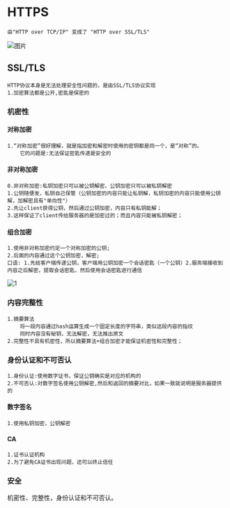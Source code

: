 # HTTPS

    由"HTTP over TCP/IP" 变成了 "HTTP over SSL/TLS"
![图片](https://static001.geekbang.org/resource/image/50/a3/50d57e18813e18270747806d5d73f0a3.png)

## SSL/TLS

    HTTP协议本身是无法处理安全性问题的，是由SSL/TLS协议实现
    1.加密算法都是公开,密匙是保密的

### 机密性

#### 对称加密

    1.“对称加密”很好理解，就是指加密和解密时使用的密钥都是同一个，是“对称”的。
        它的问题是:无法保证密匙传递是安全的

#### 非对称加密

    0.非对称加密:私钥加密只可以被公钥解密，公钥加密只可以被私钥解密
    1.公钥随便发，私钥自己保管（公钥加密的内容只能让私钥解，私钥加密的内容只能使用公钥解，加解密具有"单向性"）
    2.先让client获得公钥，然后通过公钥加密，内容只有私钥能解；
    3.这样保证了client传给服务器的是加密过的；而且内容只能被私钥解密；

#### 组合加密

    1.使用非对称加密约定一个对称加密的公钥;
    2.后面的内容通过这个公钥加密，解密;
    口语: 1.先给客户端传递公钥，客户端用公钥加密一个会话密匙（一个公钥）2.服务端接收到内容之后解密，提取会话密匙，然后使用会话密匙进行通信
![1](https://static001.geekbang.org/resource/image/e4/85/e41f87110aeea3e548d58cc35a478e85.png)

### 内容完整性

    1.摘要算法
        将一段内容通过hash运算生成一个固定长度的字符串，类似这段内容的指纹
        同时内容没有秘钥，无法解密，无法推出原文
    2.完整性不具有机密性，所以摘要算法+组合加密才能保证机密性和完整性；

### 身份认证和不可否认

    1.身份认证:使用数字证书，保证公钥确实是对应的机构的
    2.不可否认:对数字签名使用公钥解密,然后和返回的摘要对比，如果一致就说明是服务器提供的

#### 数字签名

    1.使用私钥加密，公钥解密

#### CA

    1.证书认证机构
    2.为了避免CA证书出现问题，还可以终止信任

### 安全

  机密性、完整性，身份认证和不可否认。
